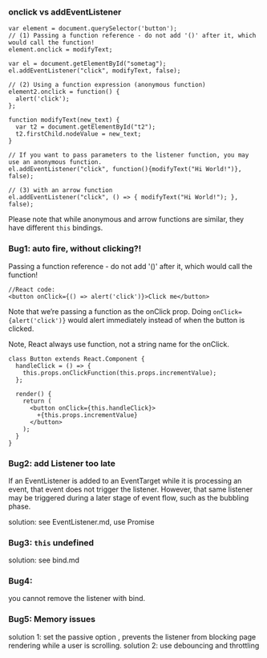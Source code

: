 ### onclick vs addEventListener
```
var element = document.querySelector('button');
// (1) Passing a function reference - do not add '()' after it, which would call the function!
element.onclick = modifyText;

var el = document.getElementById("sometag");
el.addEventListener("click", modifyText, false);

// (2) Using a function expression (anonymous function)
element2.onclick = function() {
  alert('click');
};

function modifyText(new_text) {
  var t2 = document.getElementById("t2");
  t2.firstChild.nodeValue = new_text;    
}

// If you want to pass parameters to the listener function, you may use an anonymous function. 
el.addEventListener("click", function(){modifyText("Hi World!")}, false);

// (3) with an arrow function
el.addEventListener("click", () => { modifyText("Hi World!"); }, false);

```
Please note that while anonymous and arrow functions are similar, they have different `this` bindings.


### Bug1: auto fire, without clicking?!
Passing a function reference - do not add '()' after it, which would call the function!
```
//React code:
<button onClick={() => alert('click')}>Click me</button>
```
Note that we’re passing a function as the onClick prop. 
Doing `onClick={alert('click')}` would alert immediately instead of when the button is clicked.

Note, React always use function, not a string name for the onClick.

```
class Button extends React.Component {
  handleClick = () => {
    this.props.onClickFunction(this.props.incrementValue);
  };

  render() {
    return (
      <button onClick={this.handleClick}>
        +{this.props.incrementValue}
      </button>
    );
  }
}
```

### Bug2: add Listener too late
If an EventListener is added to an EventTarget while it is processing an event, that event does not trigger the listener. However, that same listener may be triggered during a later stage of event flow, such as the bubbling phase.

solution: see EventListener.md, use Promise

### Bug3: `this` undefined
solution: see bind.md

### Bug4:  
you cannot remove the listener with bind. 

### Bug5: Memory issues
solution 1: set the passive option , prevents the listener from blocking page rendering while a user is scrolling.
solution 2: use debouncing and throttling

